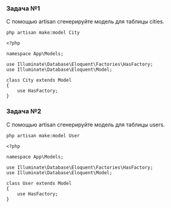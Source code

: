 ### Задача №1

С помощью artisan сгенерируйте модель для таблицы cities.
    
    php artisan make:model City

    <?php
    
    namespace App\Models;
    
    use Illuminate\Database\Eloquent\Factories\HasFactory;
    use Illuminate\Database\Eloquent\Model;
    
    class City extends Model
    {
        use HasFactory;
    }


### Задача №2

С помощью artisan сгенерируйте модель для таблицы users.

    php artisan make:model User

    <?php
    
    namespace App\Models;
    
    use Illuminate\Database\Eloquent\Factories\HasFactory;
    use Illuminate\Database\Eloquent\Model;
    
    class User extends Model
    {
        use HasFactory;
    }